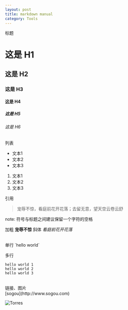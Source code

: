 ```yaml
---
layout: post
title: markdown manual
category: Tools
---
```

标题

# 这是 H1

## 这是 H2

### 这是 H3

#### 这是 H4

##### 这是 H5

###### 这是 H6

列表

- 文本1
- 文本2
- 文本3

1. 文本1
2. 文本2
3. 文本3

引用

> 宠辱不惊，看庭前花开花落；去留无意，望天空云卷云舒 


note: 符号与标题之间建议保留一个字符的空格


加粗   **宠辱不惊**    斜体   *看庭前花开花落*  

<br/>
单行     `hello world`    


多行            
```
hello world 1
hello world 2
hello world 3

```

<br/>
链接、图片 <br/>
[sogou](http://www.sogou.com)

![Torres](http://s.gravatar.com/avatar/2e3394a7335badbba471f52cf77b8844?s=80)
